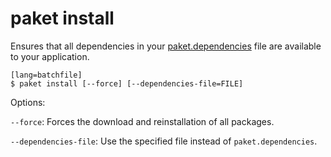 paket install
=============

Ensures that all dependencies in your [paket.dependencies](Dependencies_file.html) file are available to your application.

    [lang=batchfile]
    $ paket install [--force] [--dependencies-file=FILE]

Options:

  `--force`:  Forces the download and reinstallation of all packages.

  `--dependencies-file`:  Use the specified file instead of `paket.dependencies`.
